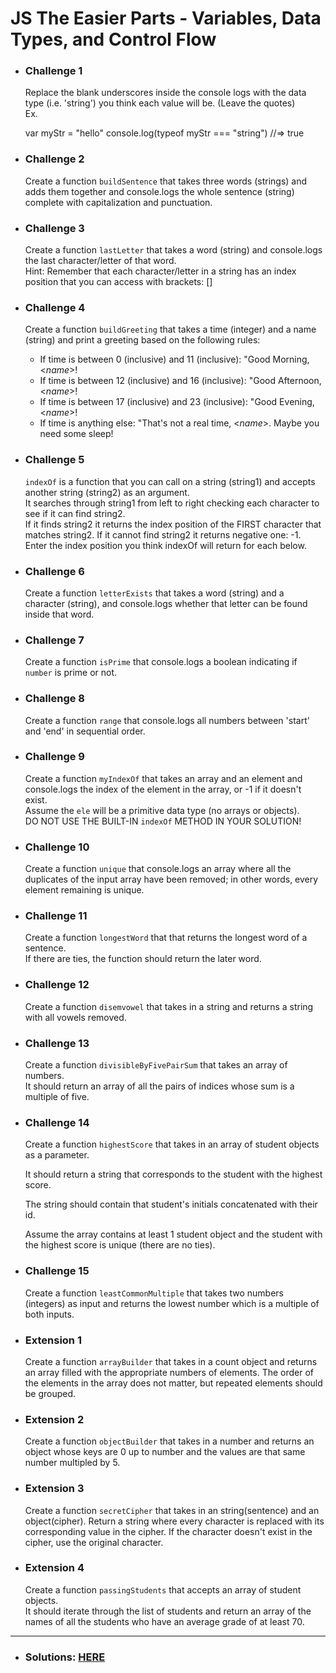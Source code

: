 # JS The Easier Parts - Variables, Data Types, and Control Flow

- ### Challenge 1

  Replace the blank underscores inside the console logs with the data type (i.e. 'string') you think each value will be. (Leave the quotes)  
  Ex.

  var myStr = "hello"
  console.log(typeof myStr === "string") //=> true

- ### Challenge 2

  Create a function `buildSentence` that takes three words (strings) and adds them together and console.logs the whole sentence (string) complete with capitalization and punctuation.

- ### Challenge 3

  Create a function `lastLetter` that takes a word (string) and console.logs the last character/letter of that word.  
  Hint: Remember that each character/letter in a string has an index position that you can access with brackets: []

- ### Challenge 4

  Create a function `buildGreeting` that takes a time (integer) and a name (string) and print a greeting based on the following rules:

  - If time is between 0 (inclusive) and 11 (inclusive): "Good Morning, <_name_>!
  - If time is between 12 (inclusive) and 16 (inclusive): "Good Afternoon, <_name_>!
  - If time is between 17 (inclusive) and 23 (inclusive): "Good Evening, <_name_>!
  - If time is anything else: "That's not a real time, <_name_>. Maybe you need some sleep!

- ### Challenge 5

  `indexOf` is a function that you can call on a string (string1) and accepts another string (string2) as an argument.  
  It searches through string1 from left to right checking each character to see if it can find string2.  
  If it finds string2 it returns the index position of the FIRST character that matches string2. If it cannot find string2 it returns negative one: -1.  
  Enter the index position you think indexOf will return for each below.

- ### Challenge 6

  Create a function `letterExists` that takes a word (string) and a character (string), and console.logs whether that letter can be found inside that word.

- ### Challenge 7

  Create a function `isPrime` that console.logs a boolean indicating if `number` is prime or not.

- ### Challenge 8

  Create a function `range` that console.logs all numbers between 'start' and 'end' in sequential order.

- ### Challenge 9

  Create a function `myIndexOf` that takes an array and an element and console.logs the index of the element in the array, or -1 if it doesn't exist.  
  Assume the `ele` will be a primitive data type (no arrays or objects).  
  DO NOT USE THE BUILT-IN `indexOf` METHOD IN YOUR SOLUTION!

- ### Challenge 10

  Create a function `unique` that console.logs an array where all the duplicates of the input array have been removed; in other words, every element remaining is unique.

- ### Challenge 11

  Create a function `longestWord` that that returns the longest word of a sentence.  
  If there are ties, the function should return the later word.

- ### Challenge 12

  Create a function `disemvowel` that takes in a string and returns a string with all vowels removed.

- ### Challenge 13

  Create a function `divisibleByFivePairSum` that takes an array of numbers.  
  It should return an array of all the pairs of indices whose sum is a multiple of five.

- ### Challenge 14

  Create a function `highestScore` that takes in an array of student objects as a parameter.

  It should return a string that corresponds to the student with the highest score.

  The string should contain that student's initials concatenated with their id.

  Assume the array contains at least 1 student object and the student with the highest score is unique (there are no ties).

- ### Challenge 15

  Create a function `leastCommonMultiple` that takes two numbers (integers) as input and returns the lowest number which is a multiple of both inputs.

- ### Extension 1

  Create a function `arrayBuilder` that takes in a count object and returns an array filled with the appropriate numbers of elements. The order of the elements in the array does not matter, but repeated elements should be grouped.

- ### Extension 2

  Create a function `objectBuilder` that takes in a number and returns an object whose keys are 0 up to number and the values are that same number multipled by 5.

- ### Extension 3

  Create a function `secretCipher` that takes in an string(sentence) and an object(cipher). Return a string where every character is replaced with its corresponding value in the cipher. If the character doesn't exist in the cipher, use the original character.

- ### Extension 4

  Create a function `passingStudents` that accepts an array of student objects.  
  It should iterate through the list of students and return an array of the names of all the students who have an average grade of at least 70.

---

- ### Solutions: [HERE](./index.js)
